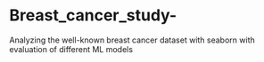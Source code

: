 # Breast_cancer_study-
Analyzing the well-known breast cancer dataset with seaborn with evaluation of different ML models
